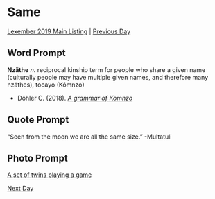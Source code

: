 # Same
[Lexember 2019 Main Listing](../../toc_lex19) | [Previous Day](22)

## Word Prompt

**Nzäthe** _n._ reciprocal kinship term for people who share a given name (culturally people may have multiple given names, and therefore many nzäthes), tocayo (Kómnzo)

+ Döhler C. (2018). [_A grammar of Komnzo_](https://langsci-press.org/catalog/book/212)

## Quote Prompt

“Seen from the moon we are all the same size.” -Multatuli

## Photo Prompt

[A set of twins playing a game](https://commons.wikimedia.org/wiki/File:Tweeling2.jpg)

[Next Day](24)
